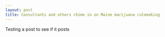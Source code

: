 ```yaml
---
layout: post
title: Consultants and others chime in on Maine marijuana rulemaking
---
```

Testing a post to see if it posts
